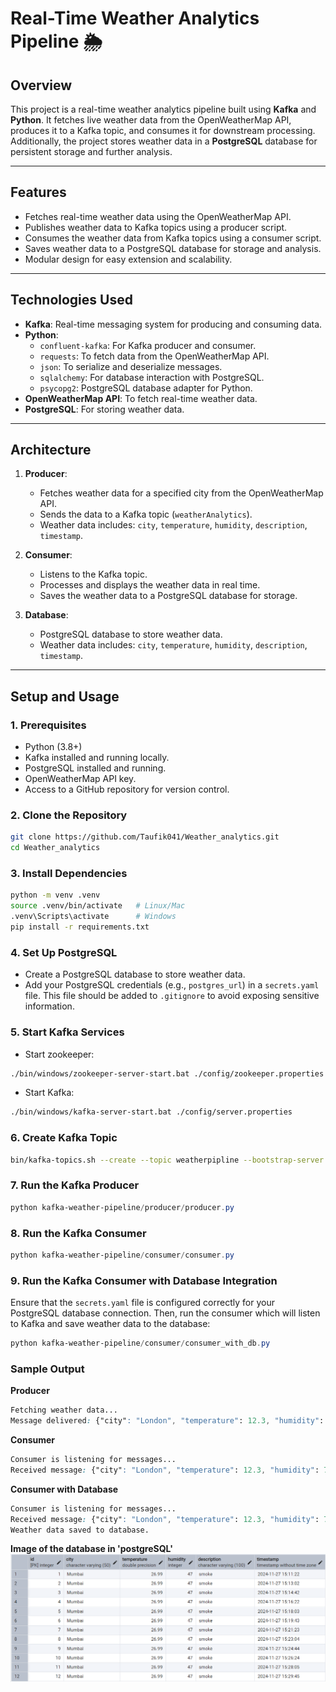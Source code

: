 # Real-Time Weather Analytics Pipeline 🌦️

## **Overview**
This project is a real-time weather analytics pipeline built using **Kafka** and **Python**. It fetches live weather data from the OpenWeatherMap API, produces it to a Kafka topic, and consumes it for downstream processing. Additionally, the project stores weather data in a **PostgreSQL** database for persistent storage and further analysis.

---

## **Features**
- Fetches real-time weather data using the OpenWeatherMap API.
- Publishes weather data to Kafka topics using a producer script.
- Consumes the weather data from Kafka topics using a consumer script.
- Saves weather data to a PostgreSQL database for storage and analysis.
- Modular design for easy extension and scalability.

---

## **Technologies Used**
- **Kafka**: Real-time messaging system for producing and consuming data.
- **Python**:
  - `confluent-kafka`: For Kafka producer and consumer.
  - `requests`: To fetch data from the OpenWeatherMap API.
  - `json`: To serialize and deserialize messages.
  - `sqlalchemy`: For database interaction with PostgreSQL.
  - `psycopg2`: PostgreSQL database adapter for Python.
- **OpenWeatherMap API**: To fetch real-time weather data.
- **PostgreSQL**: For storing weather data.

---

## **Architecture**
1. **Producer**:
   - Fetches weather data for a specified city from the OpenWeatherMap API.
   - Sends the data to a Kafka topic (`weatherAnalytics`).
   - Weather data includes: `city`, `temperature`, `humidity`, `description`, `timestamp`.

2. **Consumer**:
   - Listens to the Kafka topic.
   - Processes and displays the weather data in real time.
   - Saves the weather data to a PostgreSQL database for storage.

3. **Database**:
   - PostgreSQL database to store weather data.
   - Weather data includes: `city`, `temperature`, `humidity`, `description`, `timestamp`.

---

## **Setup and Usage**

### **1. Prerequisites**
- Python (3.8+)
- Kafka installed and running locally.
- PostgreSQL installed and running.
- OpenWeatherMap API key.
- Access to a GitHub repository for version control.

### **2. Clone the Repository**
```bash
git clone https://github.com/Taufik041/Weather_analytics.git
cd Weather_analytics
```

### **3. Install Dependencies**
```bash
python -m venv .venv
source .venv/bin/activate   # Linux/Mac
.venv\Scripts\activate      # Windows
pip install -r requirements.txt
```

### **4. Set Up PostgreSQL**
- Create a PostgreSQL database to store weather data.
- Add your PostgreSQL credentials (e.g., `postgres_url`) in a `secrets.yaml` file. This file should be added to `.gitignore` to avoid exposing sensitive information.

### **5. Start Kafka Services**
- Start zookeeper:
```bash
./bin/windows/zookeeper-server-start.bat ./config/zookeeper.properties
```
- Start Kafka:
```bash
./bin/windows/kafka-server-start.bat ./config/server.properties
```

### **6. Create Kafka Topic**
```bash
bin/kafka-topics.sh --create --topic weatherpipline --bootstrap-server localhost:9092 --partitions 1 --replication-factor 1
```

### **7. Run the Kafka Producer**
```PowerShell
python kafka-weather-pipeline/producer/producer.py
```

### **8. Run the Kafka Consumer**
```PowerShell
python kafka-weather-pipeline/consumer/consumer.py
```

### **9. Run the Kafka Consumer with Database Integration**
Ensure that the `secrets.yaml` file is configured correctly for your PostgreSQL database connection. Then, run the consumer which will listen to Kafka and save weather data to the database:
```PowerShell
python kafka-weather-pipeline/consumer/consumer_with_db.py
```

### **Sample Output**

**Producer**
```css
Fetching weather data...
Message delivered: {"city": "London", "temperature": 12.3, "humidity": 78, "description": "clear sky", "timestamp": 1701112345}
```

**Consumer**
```css
Consumer is listening for messages...
Received message: {"city": "London", "temperature": 12.3, "humidity": 78, "description": "clear sky", "timestamp": 1701112345}
```

**Consumer with Database**
```css
Consumer is listening for messages...
Received message: {"city": "London", "temperature": 12.3, "humidity": 78, "description": "clear sky", "timestamp": 1701112345}
Weather data saved to database.
```

**Image of the database in 'postgreSQL'**
![PostgeSQL Database](images/weatherpipeline.png)
